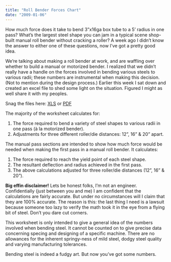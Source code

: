 ```yaml
---
title: "Roll Bender Forces Chart"
date: "2009-01-06"
---
```


How much force does it take to bend 3”x16ga box tube to a 5’ radius in one pass? What’s the largest steel shape you can jam in a typical scene shop-built manual roll bender without cracking a roller? A week ago I didn’t know the answer to either one of these questions, now I’ve got a pretty good idea.

We’re talking about making a roll bender at work, and are waffling over whether to build a manual or motorized bender. I realized that we didn’t really have a handle on the forces involved in bending various steels to various radii; these numbers are instrumental when making this decision. (Not to mention during the design process.) Earlier this week I sat down and created an excel file to shed some light on the situation. Figured I might as well share it with my peoples.

Snag the files here: [XLS](http://scenic-shop.com/files/excel/roller_forces.xls) or [PDF](http://scenic-shop.com/files/excel/roller_forces.pdf)

The majority of the worksheet calculates for:

1. The force required to bend a variety of steel shapes to various radii in one pass (à la motorized bender).
2. Adjustments for three different roller/die distances: 12”, 16” & 20” apart.

The manual pass sections are intended to show how much force would be needed when making the first pass in a manual roll bender. It calculates:

1. The force required to reach the yield point of each steel shape.
2. The resultant deflection and radius achieved in the first pass.
3. The above calculations adjusted for three roller/die distances (12”, 16” & 20”).

**Big effin disclaimer!** Lets be honest folks, I’m not an engineer. Confidentially (just between you and me) I am confident that the calculations are fairly accurate. But under no circumstances will I claim that they are 100% accurate. The reason is this: the last thing I need is a lawsuit because someone too lazy to verify the math took it in the eye from a flying bit of steel. Don’t you dare cut corners.

This worksheet is only intended to give a general idea of the numbers involved when bending steel. It cannot be counted on to give precise data concerning specing and designing of a specific machine. There are no allowances for the inherent springy-ness of mild steel, dodgy steel quality and varying manufacturing tolerances.

Bending steel is indeed a fudgy art. But now you’ve got some numbers.
